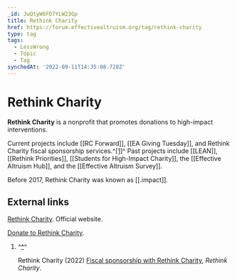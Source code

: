 ```yaml
---
_id: JwQtyW6FD7YLW23Gp
title: Rethink Charity
href: https://forum.effectivealtruism.org/tag/rethink-charity
type: tag
tags:
  - LessWrong
  - Topic
  - Tag
synchedAt: '2022-09-11T14:35:08.728Z'
---
```

# Rethink Charity

**Rethink Charity** is a nonprofit that promotes donations to high-impact interventions.

Current projects include [[RC Forward]], [[EA Giving Tuesday]], and Rethink Charity fiscal sponsorship services.^[\[1\]](#fngp98fq84gqh)^ Past projects include [[LEAN]], [[Rethink Priorities]], [[Students for High-Impact Charity]], the [[Effective Altruism Hub]], and the [[Effective Altruism Survey]]. 

Before 2017, Rethink Charity was known as [[.impact]]. 

External links
--------------

[Rethink Charity](https://www.rethink.charity). Official website.

[Donate to Rethink Charity](https://rethink.charity/donate).

1.  ^**[^](#fnrefgp98fq84gqh)**^
    
    Rethink Charity (2022) [Fiscal sponsorship with Rethink Charity](https://rethink.charity/fiscal-sponsorship), *Rethink Charity*.